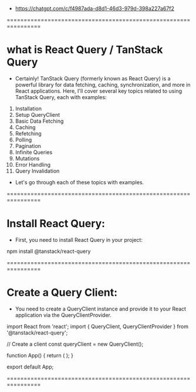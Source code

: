 
- https://chatgpt.com/c/f4987ada-d8d1-46d3-979d-398a227a67f2 

================================================================

# what is React Query / TanStack Query
- Certainly! TanStack Query (formerly known as React Query) is a powerful library for data fetching, caching, synchronization, and more in React applications. Here, I'll cover several key topics related to using TanStack Query, each with examples:
1. Installation
2. Setup QueryClient
3. Basic Data Fetching
4. Caching
5. Refetching
6. Polling
7. Pagination
8. Infinite Queries
9. Mutations
10. Error Handling
11. Query Invalidation
- Let's go through each of these topics with examples.

================================================================

# Install React Query:
- First, you need to install React Query in your project:

npm install @tanstack/react-query


================================================================

# Create a Query Client:
- You need to create a QueryClient instance and provide it to your React application via the QueryClientProvider.

import React from 'react';
import { QueryClient, QueryClientProvider } from '@tanstack/react-query';

// Create a client
const queryClient = new QueryClient();

function App() {
  return (
    <QueryClientProvider client={queryClient}>
      <YourComponent />
    </QueryClientProvider>
  );
}

export default App;

================================================================

